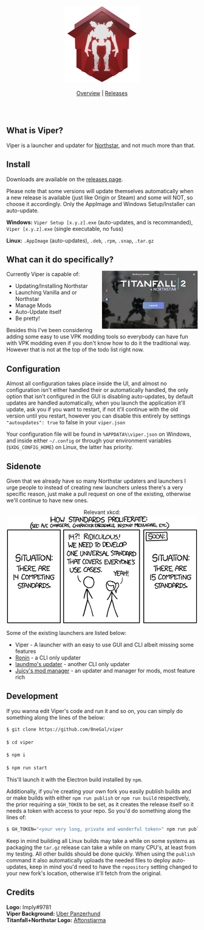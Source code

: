 <p align="center">
	<img src="src/assets/icons/512x512.png" width="200px"><br><br>
	<a href="https://github.com/0neGal/viper/projects/1">Overview</a> | 
	<a href="https://github.com/0neGal/viper/releases">Releases</a>
</p><br><br>

## What is Viper?

Viper is a launcher and updater for [Northstar](https://github.com/R2Northstar/Northstar), and not much more than that.

## Install

Downloads are available on the [releases page](https://github.com/0neGal/viper/releases/latest). 

Please note that some versions will update themselves automatically when a new release is available (just like Origin or Steam) and some will NOT, so choose it accordingly. Only the AppImage and Windows Setup/Installer can auto-update.

**Windows:** `Viper Setup [x.y.z].exe` (auto-updates, and is recommanded), `Viper [x.y.z].exe` (single executable, no fuss)

**Linux:** `.AppImage` (auto-updates), `.deb`, `.rpm`, `.snap`, `.tar.gz`

## What can it do specifically?

<p>
Currently Viper is capable of:

<img src="assets/preview.png" align="right" width="50%">

 * Updating/Installing Northstar
 * Launching Vanilla and or Northstar
 * Manage Mods
 * Auto-Update itself 
 * Be pretty!

Besides this I've been considering adding some easy to use VPK modding tools so everybody can have fun with VPK modding even if you don't know how to do it the traditional way. However that is not at the top of the todo list right now.
</p>

## Configuration

Almost all configuration takes place inside the UI, and almost no configuration isn't either handled their or automatically handled, the only option that isn't configured in the GUI is disabling auto-updates, by default updates are handled automatically, when you launch the application it'll update, ask you if you want to restart, if not it'll continue with the old version until you restart, however you can disable this entirely by settings `"autoupdates": true` to false in your `viper.json`

Your configuration file will be found in `%APPDATA%\viper.json` on Windows, and inside either `~/.config` or through your environment variables (`$XDG_CONFIG_HOME`) on Linux, the latter has priority.

## Sidenote

Given that we already have so many Northstar updaters and launchers I urge people to instead of creating new launchers unless there's a very specific reason, just make a pull request on one of the existing, otherwise we'll continue to have new ones.

<p align="center">
	Relevant xkcd:<br>
	<img src="assets/xkcd.png">
</p>

Some of the existing launchers are listed below:
 * Viper - A launcher with an easy to use GUI and CLI albeit missing some features
 * [Ronin](https://github.com/MindSwipe/ronin) - a CLI only updater
 * [laundmo's updater](https://github.com/laundmo/northstar-updater) - another CLI only updater
 * [Juicy's mod manager](https://github.com/BigSpice/NorthStar-Mod-Manager-Ext-1) - an updater and manager for mods, most feature rich

## Development

If you wanna edit Viper's code and run it and so on, you can simply do something along the lines of the below:

```sh
$ git clone https://github.com/0neGal/viper

$ cd viper

$ npm i

$ npm run start
```

This'll launch it with the Electron build installed by `npm`.

Additionally, if you're creating your own fork you easily publish builds and or make builds with either `npm run publish` or `npm run build` respectively, the prior requiring a `$GH_TOKEN` to be set, as it creates the release itself so it needs a token with access to your repo. So you'd do something along the lines of:

```sh
$ GH_TOKEN="<your very long, private and wonderful token>" npm run publish
```

Keep in mind building all Linux builds may take a while on some systems as packaging the `tar.gz` release can take a while on many CPU's, at least from my testing. All other builds should be done quickly. When using the `publish` command it also automatically uploads the needed files to deploy auto-updates, keep in mind you'd need to have the `repository` setting changed to your new fork's location, otherwise it'll fetch from the original.

## Credits

**Logo:** Imply#9781<br>
**Viper Background:** [Uber Panzerhund](https://www.reddit.com/r/titanfall/comments/fwuh2x/take_to_the_skies)<br>
**Titanfall+Northstar Logo:** [Aftonstjarma](https://www.steamgriddb.com/logo/47851)
